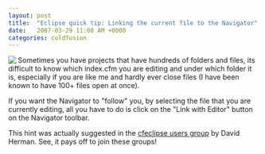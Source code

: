 ```yaml
---
layout: post
title:  "Eclipse quick tip: Linking the current file to the Navigator"
date:   2007-03-29 11:08 AM +0000
categories: coldfusion
---
```

<img src="http://www.markdrew.co.uk/blog/images/link_with_editor.png" align="left">

Sometimes you have projects that have hundreds of folders and files, its difficult to know which index.cfm you are editing and under which folder it is, especially if you are like me and hardly ever close files (I have been known to have 100+ files open at once).

If you want the Navigator to "follow" you, by selecting the file that you are currently editing, all you have to do is click on the "Link with Editor" button on the Navigator toolbar. 

This hint was actually suggested in the <a href="http://groups.google.com/group/cfeclipse-users?hl=en ">cfeclipse users group</a> by David Herman. See, it pays off to join these groups!